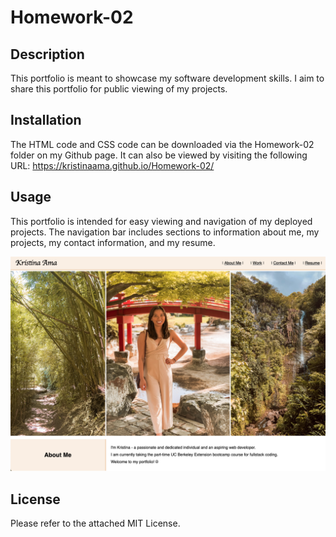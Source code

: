 # Homework-02

## Description

This portfolio is meant to showcase my software development skills. I aim to share this portfolio for public viewing of my projects.

## Installation

The HTML code and CSS code can be downloaded via the Homework-02 folder on my Github page. It can also be viewed by visiting the following URL:
https://kristinaama.github.io/Homework-02/

## Usage

This portfolio is intended for easy viewing and navigation of my deployed projects.
The navigation bar includes sections to information about me, my projects, my contact information, and my resume.

![PortfolioScreenshot](images/PortfolioScreenshot.png)

## License

Please refer to the attached MIT License.
